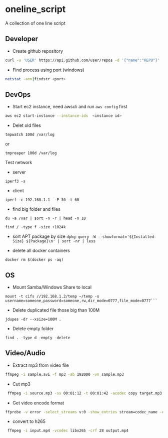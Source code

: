 # oneline_script
A collection of one line script

## Developer
* Create github repository

```bash
curl -u 'USER' https://api.github.com/user/repos -d '{"name":"REPO"}'
```

* Find process using port (windows)
```bash
netstat -aon|findstr <port>
```

## DevOps
* Start ec2 instance, need awscli and run `aws config` first

```bash
aws ec2 start-instance --instance-ids  <instance id>
```

* Delet old files
```
tmpwatch 100d /var/log
```
or 
```
tmpreaper 100d /var/log
```

Test network
* server 
```
iperf3 -s
```

* client 
```
iperf -c 192.168.1.1  -P 30 -t 60
```

* find big folder and files
```
du -a /var | sort -n -r | head -n 10
```

`find / -type f -size +1024k`

* sort APT package by size
`dpkg-query -W --showformat='${Installed-Size} ${Package}\n' | sort -nr | less`

* delete all docker containers
```
docker rm $(docker ps -aq)
```

## OS
* Mount Samba/Windows Share to local
```
mount -t cifs //192.168.1.2/temp ~/temp -o username=someone,password=someone,rw,dir_mode=0777,file_mode=0777```
```
* Delete duplicated file those big than 100M 
```
jdupes -dr --xsize=100M .
```
* Delete empty folder
```
find . -type d -empty -delete
```
## Video/Audio
* Extract mp3 from video file

```bash
ffmpeg -i sample.avi -f mp3 -ab 192000 -vn sample.mp3
```

* Cut mp3 
```bash
 ffmpeg -i source.mp3 -ss 00:01:12 -t 00:01:42 -acodec copy target.mp3
```
* Get video encode format
```bash
ffprobe -v error -select_streams v:0 -show_entries stream=codec_name -of default=nokey=1:noprint_wrappers=1 sample.mp4
```
* convert to h265
```bash
 ffmpeg -i input.mp4 -vcodec libx265 -crf 28 output.mp4
 ```
